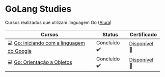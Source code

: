 # GoLang Studies

Cursos realizados que utilizam linguagem Go ([Alura](https://www.alura.com.br/formacao-go))

| Cursos                                                                                                                                                        | Status                       | Certificado                                                                                                 |
| ------------------------------------------------------------------------------------------------------------------------------------------------------------- | ---------------------------- | ----------------------------------------------------------------------------------------------------------- |
| :computer: [Go: iniciando com a linguagem do Google](https://github.com/furtadomn/golang-alura/tree/main/Go:%20iniciando%20com%20a%20linguagem%20do%20Google) | Concluído :heavy_check_mark: | [Disponível](https://cursos.alura.com.br/certificate/0a2ae705-8a93-4e2b-a635-1ed8257e5a13) :page_facing_up: |
| :computer: [Go: Orientação a Objetos](https://github.com/furtadomn/golang-studies/tree/main/Go_Orientacao_a_Objetos)                                          | Concluído :heavy_check_mark: | [Disponível](https://cursos.alura.com.br/certificate/7df10206-59f1-43af-ae12-dd41e326c4f8) :page_facing_up: |
